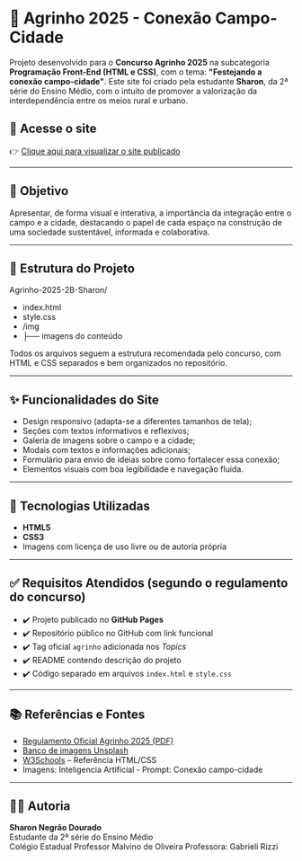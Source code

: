 # 🌱 Agrinho 2025 - Conexão Campo-Cidade

Projeto desenvolvido para o **Concurso Agrinho 2025** na subcategoria **Programação Front-End (HTML e CSS)**, com o tema: **"Festejando a conexão campo-cidade"**. Este site foi criado pela estudante **Sharon**, da 2ª série do Ensino Médio, com o intuito de promover a valorização da interdependência entre os meios rural e urbano.

## 🔗 Acesse o site

👉 [Clique aqui para visualizar o site publicado](https://matthsraynor.github.io/Agrinho-2025-2B-Sharon/)

---

## 📌 Objetivo

Apresentar, de forma visual e interativa, a importância da integração entre o campo e a cidade, destacando o papel de cada espaço na construção de uma sociedade sustentável, informada e colaborativa.

---

## 📁 Estrutura do Projeto

Agrinho-2025-2B-Sharon/
- index.html
- style.css
- /img
- ├── imagens do conteúdo


Todos os arquivos seguem a estrutura recomendada pelo concurso, com HTML e CSS separados e bem organizados no repositório.

---

## ✨ Funcionalidades do Site

- Design responsivo (adapta-se a diferentes tamanhos de tela);
- Seções com textos informativos e reflexivos;
- Galeria de imagens sobre o campo e a cidade;
- Modais com textos e informações adicionais;
- Formulário para envio de ideias sobre como fortalecer essa conexão;
- Elementos visuais com boa legibilidade e navegação fluida.

---

## 🔧 Tecnologias Utilizadas

- **HTML5**
- **CSS3**
- Imagens com licença de uso livre ou de autoria própria

---

## ✅ Requisitos Atendidos (segundo o regulamento do concurso)

- ✔️ Projeto publicado no **GitHub Pages**
- ✔️ Repositório público no GitHub com link funcional
- ✔️ Tag oficial `agrinho` adicionada nos *Topics*
- ✔️ README contendo descrição do projeto
- ✔️ Código separado em arquivos `index.html` e `style.css`

---

## 📚 Referências e Fontes

- [Regulamento Oficial Agrinho 2025 (PDF)](https://www.educacao.pr.gov.br/programacao)
- [Banco de imagens Unsplash](https://unsplash.com/)
- [W3Schools](https://www.w3schools.com/) – Referência HTML/CSS
- Imagens: Inteligencia Artificial - Prompt: Conexão campo-cidade

---

## 👩‍💻 Autoria

**Sharon Negrão Dourado**  
Estudante da 2ª série do Ensino Médio  
Colégio Estadual Professor Malvino de Oliveira
Professora: Gabrieli Rizzi
